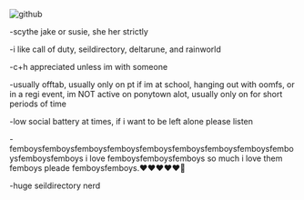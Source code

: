 

![github](https://github.com/user-attachments/assets/4208cdf4-7369-4339-8ee6-535d3688a72e)

-scythe jake or susie, she her strictly

-i like call of duty, seildirectory, deltarune, and rainworld 

-c+h appreciated unless im with someone 

-usually offtab, usually only on pt if im at school, hanging out with oomfs, or in a regi event, im NOT active on ponytown alot, usually only on for short periods of time 

-low social battery at times, if i want to be left alone please listen

-femboysfemboysfemboysfemboysfemboysfemboysfemboysfemboysfemboysfemboysfemboys i love femboysfemboysfemboys so much i love them femboys pleade femboysfemboys.❤️❤️❤️❤️❤️🥵

-huge seildirectory nerd 
